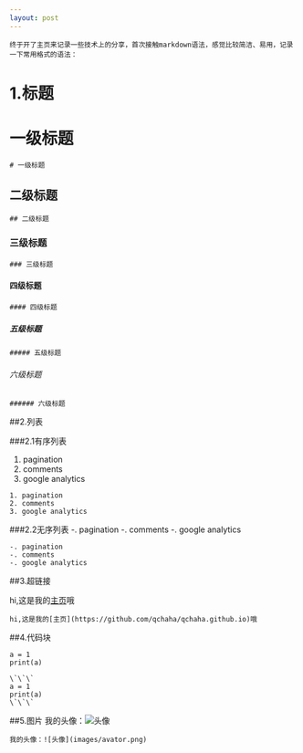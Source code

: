 ```yaml
---
layout: post
---
```

    终于开了主页来记录一些技术上的分享，首次接触markdown语法，感觉比较简洁、易用，记录一下常用格式的语法：

# 1.标题

# 一级标题
```
# 一级标题
```
## 二级标题
```
## 二级标题
```
### 三级标题
```
### 三级标题
```
#### 四级标题
```
#### 四级标题
```
##### 五级标题
```
##### 五级标题
```
###### 六级标题
```
###### 六级标题
```


##2.列表

###2.1有序列表
1. pagination
2. comments
3. google analytics
```
1. pagination
2. comments
3. google analytics
```

###2.2无序列表
-. pagination
-. comments
-. google analytics
```
-. pagination
-. comments
-. google analytics
```


##3.超链接

hi,这是我的[主页](https://github.com/qchaha/qchaha.github.io)哦
```
hi,这是我的[主页](https://github.com/qchaha/qchaha.github.io)哦
```


##4.代码块

```
a = 1
print(a)
```
```
\`\`\`
a = 1
print(a)
\`\`\`
```


##5.图片
我的头像：![头像](images/avator.png)
```
我的头像：![头像](images/avator.png)
```